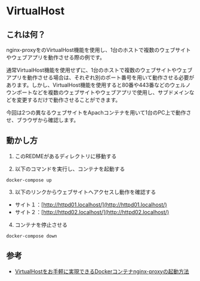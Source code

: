 # VirtualHost

## これは何？
nginx-proxyをのVirtualHost機能を使用し、1台のホストで複数のウェブサイトやウェブアプリを動作させる際の例です。

通常VirtualHost機能を使用せずに、1台のホストで複数のウェブサイトやウェブアプリを動作させる場合は、それぞれ別のポート番号を用いて動作させる必要があります。しかし、VirtualHost機能を使用すると80番や443番などのウェルノウンポートなどを複数のウェブサイトやウェブアプリで使用し、サブドメインなどを変更するだけで動作させることができます。

今回は2つの異なるウェブサイトをApachコンテナを用いて1台のPC上で動作させ、ブラウザから確認します。

## 動かし方

1. このREDMEがあるディレクトリに移動する

2. 以下のコマンドを実行し、コンテナを起動する
```
docker-compose up
```

3. 以下のリンクからウェブサイトへアクセスし動作を確認する
- サイト１：[http://httpd01.localhost/](http://httpd01.localhost/)
- サイト２：[http://httpd02.localhost/](http://httpd02.localhost/)

4. コンテナを停止させる
```
docker-compose down
```

## 参考
- [VirtualHostをお手軽に実現できるDockerコンテナnginx-proxyの起動方法](https://suin.io/531)
